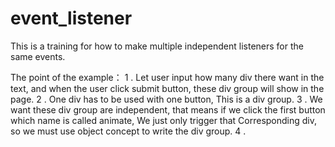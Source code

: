 # event_listener

This is a training for how to make multiple independent listeners for the same events. 

The point of the example：
1 . Let user input how many div there want in the text, and when the user click submit button, these div group will show in the page.
2 . One div has to be used with one button, This is a div group. 
3 . We want these div group are independent, that means if we click the first button which name is called animate, We just only trigger that Corresponding div, so we must use object concept to write the div group.
4 . 
